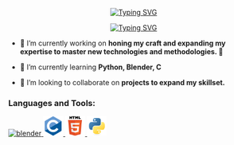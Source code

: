 <p align="center">
  <a href="https://git.io/typing-svg"><img src="https://readme-typing-svg.demolab.com?font=Sixtyfour+Convergence&pause=1000&color=F7B1B3&background=84F2FF00&center=true&vCenter=true&multiline=true&width=435&lines=Hello%2C+I+am+Rishil." alt="Typing SVG" /></a>
<p align="center">
  <a href="https://git.io/typing-svg"><img src="https://readme-typing-svg.demolab.com?font=Great+Vibes&size=30&pause=1000&color=F75E5D&background=84F2FF00&vCenter=true&multiline=true&width=435&lines=++++Learning+to+make+some+magic!" alt="Typing SVG" /></a>

- 🔭 I’m currently working on **honing my craft and expanding my expertise to master new technologies and methodologies. 🌱**

- 🌱 I’m currently learning **Python, Blender, C**

- 👯 I’m looking to collaborate on **projects to expand my skillset.**


<h3 align="left">Languages and Tools:</h3>
<p align="left"> <a href="https://www.blender.org/" target="_blank" rel="noreferrer"> <img src="https://download.blender.org/branding/community/blender_community_badge_white.svg" alt="blender" width="40" height="40"/> </a> <a href="https://www.cprogramming.com/" target="_blank" rel="noreferrer"> <img src="https://raw.githubusercontent.com/devicons/devicon/master/icons/c/c-original.svg" alt="c" width="40" height="40"/> </a> <a href="https://www.w3.org/html/" target="_blank" rel="noreferrer"> <img src="https://raw.githubusercontent.com/devicons/devicon/master/icons/html5/html5-original-wordmark.svg" alt="html5" width="40" height="40"/> </a> <a href="https://www.python.org" target="_blank" rel="noreferrer"> <img src="https://raw.githubusercontent.com/devicons/devicon/master/icons/python/python-original.svg" alt="python" width="40" height="40"/> </a> </p>
